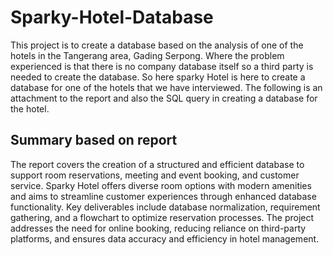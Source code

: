 # Sparky-Hotel-Database
This project is to create a database based on the analysis of one of the hotels in the Tangerang area, Gading Serpong. Where the problem experienced is that there is no company database itself so a third party is needed to create the database. So here sparky Hotel is here to create a database for one of the hotels that we have interviewed. The following is an attachment to the report and also the SQL query in creating a database for the hotel. 
## Summary based on report
The report covers the creation of a structured and efficient database to support room reservations, meeting and event booking, and customer service. Sparky Hotel offers diverse room options with modern amenities and aims to streamline customer experiences through enhanced database functionality. Key deliverables include database normalization, requirement gathering, and a flowchart to optimize reservation processes. The project addresses the need for online booking, reducing reliance on third-party platforms, and ensures data accuracy and efficiency in hotel management.
